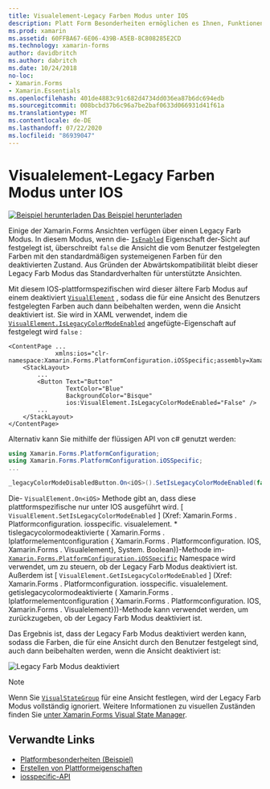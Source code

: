 ```yaml
---
title: Visualelement-Legacy Farben Modus unter IOS
description: Platt Form Besonderheiten ermöglichen es Ihnen, Funktionen zu nutzen, die nur auf einer bestimmten Plattform verfügbar sind, ohne dass benutzerdefinierte Renderer oder Effekte implementiert werden. In diesem Artikel wird erläutert, wie Sie die plattformspezifische IOS-Version verwenden, die den Xamarin.Forms Legacy Farb Modus deaktiviert.
ms.prod: xamarin
ms.assetid: 60FFBA67-6E06-439B-A5EB-8C808285E2CD
ms.technology: xamarin-forms
author: davidbritch
ms.author: dabritch
ms.date: 10/24/2018
no-loc:
- Xamarin.Forms
- Xamarin.Essentials
ms.openlocfilehash: 401de4883c91c682d4734dd036ea87b6dc694edb
ms.sourcegitcommit: 008bcbd37b6c96a7be2baf0633d066931d41f61a
ms.translationtype: MT
ms.contentlocale: de-DE
ms.lasthandoff: 07/22/2020
ms.locfileid: "86939047"
---
```

# <a name="visualelement-legacy-color-mode-on-ios"></a>Visualelement-Legacy Farben Modus unter IOS

[![Beispiel herunterladen](~/media/shared/download.png) Das Beispiel herunterladen](https://docs.microsoft.com/samples/xamarin/xamarin-forms-samples/userinterface-platformspecifics)

Einige der Xamarin.Forms Ansichten verfügen über einen Legacy Farb Modus. In diesem Modus, wenn die- [`IsEnabled`](xref:Xamarin.Forms.VisualElement.IsEnabled) Eigenschaft der-Sicht auf festgelegt ist, überschreibt `false` die Ansicht die vom Benutzer festgelegten Farben mit den standardmäßigen systemeigenen Farben für den deaktivierten Zustand. Aus Gründen der Abwärtskompatibilität bleibt dieser Legacy Farb Modus das Standardverhalten für unterstützte Ansichten.

Mit diesem IOS-plattformspezifischen wird dieser ältere Farb Modus auf einem deaktiviert [`VisualElement`](xref:Xamarin.Forms.VisualElement) , sodass die für eine Ansicht des Benutzers festgelegten Farben auch dann beibehalten werden, wenn die Ansicht deaktiviert ist. Sie wird in XAML verwendet, indem die [`VisualElement.IsLegacyColorModeEnabled`](xref:Xamarin.Forms.PlatformConfiguration.iOSSpecific.VisualElement.IsLegacyColorModeEnabledProperty) angefügte-Eigenschaft auf festgelegt wird `false` :

```xaml
<ContentPage ...
             xmlns:ios="clr-namespace:Xamarin.Forms.PlatformConfiguration.iOSSpecific;assembly=Xamarin.Forms.Core">
    <StackLayout>
        ...
        <Button Text="Button"
                TextColor="Blue"
                BackgroundColor="Bisque"
                ios:VisualElement.IsLegacyColorModeEnabled="False" />
        ...
    </StackLayout>
</ContentPage>
```

Alternativ kann Sie mithilfe der flüssigen API von c# genutzt werden:

```csharp
using Xamarin.Forms.PlatformConfiguration;
using Xamarin.Forms.PlatformConfiguration.iOSSpecific;
...

_legacyColorModeDisabledButton.On<iOS>().SetIsLegacyColorModeEnabled(false);
```

Die- `VisualElement.On<iOS>` Methode gibt an, dass diese plattformspezifische nur unter IOS ausgeführt wird. [ `VisualElement.SetIsLegacyColorModeEnabled` ] (Xref: Xamarin.Forms . Platformconfiguration. iosspecific. visualelement. * tislegacycolormodeaktivierte ( Xamarin.Forms . Iplatformelementconfiguration { Xamarin.Forms . Platformconfiguration. IOS, Xamarin.Forms . Visualelement}, System. Boolean))-Methode im- [`Xamarin.Forms.PlatformConfiguration.iOSSpecific`](xref:Xamarin.Forms.PlatformConfiguration.iOSSpecific) Namespace wird verwendet, um zu steuern, ob der Legacy Farb Modus deaktiviert ist. Außerdem ist [ `VisualElement.GetIsLegacyColorModeEnabled` ] (Xref: Xamarin.Forms . Platformconfiguration. iosspecific. visualelement. getislegacycolormodeaktivierte ( Xamarin.Forms . Iplatformelementconfiguration { Xamarin.Forms . Platformconfiguration. IOS, Xamarin.Forms . Visualelement}))-Methode kann verwendet werden, um zurückzugeben, ob der Legacy Farb Modus deaktiviert ist.

Das Ergebnis ist, dass der Legacy Farb Modus deaktiviert werden kann, sodass die Farben, die für eine Ansicht durch den Benutzer festgelegt sind, auch dann beibehalten werden, wenn die Ansicht deaktiviert ist:

![Legacy Farb Modus deaktiviert](legacy-color-mode-images/legacy-color-mode-disabled.png)

> [!NOTE]
> Wenn Sie [`VisualStateGroup`](xref:Xamarin.Forms.VisualStateGroup) für eine Ansicht festlegen, wird der Legacy Farb Modus vollständig ignoriert. Weitere Informationen zu visuellen Zuständen finden Sie [unter Xamarin.Forms Visual State Manager](~/xamarin-forms/user-interface/visual-state-manager.md).

## <a name="related-links"></a>Verwandte Links

- [Platformbesonderheiten (Beispiel)](https://docs.microsoft.com/samples/xamarin/xamarin-forms-samples/userinterface-platformspecifics)
- [Erstellen von Plattformeigenschaften](~/xamarin-forms/platform/platform-specifics/index.md#creating-platform-specifics)
- [iosspecific-API](xref:Xamarin.Forms.PlatformConfiguration.iOSSpecific)
